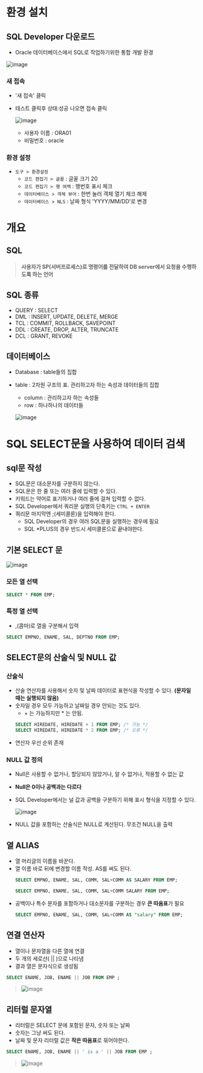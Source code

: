 # 환경 설치
## SQL Developer 다운로드
* Oracle 데이터베이스에서 SQL로 작업하기위한 통합 개발 환경  
  
![image](https://user-images.githubusercontent.com/79209568/114253251-720d4e80-99e4-11eb-876d-7814bd8febdc.png)

### 새 접속
* '새 접속' 클릭
* 테스트 클릭후 상태:성공 나오면 접속 클릭  
  
  ![image](https://user-images.githubusercontent.com/79209568/114253661-01673180-99e6-11eb-98fc-365310d9695a.png)
  * 사용자 이름 : ORA01
  * 비밀번호 : oracle

### 환경 설정
* `도구 > 환경설정`
  * `코드 편집기 > 글꼴` : 글꼴 크기 20
  * `코드 편집기 > 행 여백` : 행번호 표시 체크
  * `데이터베이스 > 객체 뷰어` : 한번 눌러 객체 열기 체크 해제
  * `데이터베이스 > NLS` : 날짜 형식 'YYYY/MM/DD'로 변경

# 개요
## SQL
> #### 사용자가 SP(서버프로세스)로 명령어를 전달하여 DB server에서 요청을 수행하도록 하는 언어
## SQL 종류
* QUERY : SELECT 
* DML   : INSERT, UPDATE, DELETE, MERGE 
* TCL   : COMMIT, ROLLBACK, SAVEPOINT 
* DDL   : CREATE, DROP, ALTER, TRUNCATE 
* DCL   : GRANT, REVOKE 
## 데이터베이스
* Database : table들의 집합
* table : 2차원 구조의 표. 관리하고자 하는 속성과 데이터들의 집합
  * column : 관리하고자 하는 속성들
  * row : 하나하나의 데이터들
  
  ![image](https://user-images.githubusercontent.com/79209568/114254731-0dee8880-99ec-11eb-9c8d-11c14ec66263.png)
  
  
# SQL SELECT문을 사용하여 데이터 검색
## sql문 작성
* SQL문은 대소문자를 구분하지 않는다.
* SQL문은 한 줄 또는 여러 줄에 입력할 수 있다.
* 키워드는 약어로 표기하거나 여러 줄에 걸쳐 입력할 수 없다.
* SQL Developer에서 쿼리문 실행의 단축키는 `CTRL + ENTER`
* 쿼리문 마지막엔 ;(세미콜론)을 입력해야 한다.
  * SQL Developer의 경우 여러 SQL문을 실행하는 경우에 필요
  * SQL \*PLUS의 경우 반드시 세미콜론으로 끝내야한다.

## 기본 SELECT 문
![image](https://user-images.githubusercontent.com/79209568/114254911-3d51c500-99ed-11eb-8e74-e10795912b8c.png)

### 모든 열 선택
```sql
SELECT * FROM EMP;
```
### 특정 열 선택
* ,(콤마)로 열을 구분해서 입력
```sql
SELECT EMPNO, ENAME, SAL, DEPTNO FROM EMP;
```

## SELECT문의 산술식 및 NULL 값
### 산술식
* 산술 연산자를 사용해서 숫자 및 날짜 데이터로 표현식을 작성할 수 있다. **(문자일 때는 실행되지 않음)**
* 숫자일 경우 모두 가능하고 날짜일 경우 안되는 것도 있다.
  * \+ 는 가능하지만 \* 는 안됨.
  ```SQL
  SELECT HIREDATE, HIREDATE + 1 FROM EMP; /* 가능 */
  SELECT HIREDATE, HIREDATE * 2 FROM EMP; /* 오류 */
  ```
* 연산자 우선 순위 존재

### NULL 값 정의
* Null은 사용할 수 없거나, 할당되지 않았거나, 알 수 없거나, 적용할 수 없는 값
* **Null은 0이나 공백과는 다르다**
* SQL Developer에서는 널 값과 공백을 구분하기 위해 표시 형식을 지정할 수 있다.
  
  ![image](https://user-images.githubusercontent.com/79209568/114255797-a38c1700-99f0-11eb-8026-3658460fd89f.png)
* NULL 값을 포함하는 산술식은 NULL로 계산된다. 무조건 NULL을 출력

## 열 ALIAS
* 열 머리글의 이름을 바꾼다.
* 열 이름 바로 뒤에 변경할 이름 작성. AS를 써도 된다.
  ```SQL
  SELECT EMPNO, ENAME, SAL, COMM, SAL+COMM AS SALARY FROM EMP;
  
  SELECT EMPNO, ENAME, SAL, COMM, SAL+COMM SALARY FROM EMP;
  ```
* 공백이나 특수 문자를 포함하거나 대소문자를 구분하는 경우 **큰 따옴표**가 필요
  ```SQL
  SELECT EMPNO, ENAME, SAL, COMM, SAL+COMM AS "salary" FROM EMP;
  ```
  
## 연결 연산자
* 열이나 문자열을 다른 열에 연결
* 두 개의 세로선( || )으로 나타냄
* 결과 열은 문자식으로 생성됨
```SQL
SELECT ENAME, JOB, ENAME || JOB FROM EMP ;
```
> ![image](https://user-images.githubusercontent.com/79209568/114256075-9a9c4500-99f2-11eb-9412-5f2317216007.png)


## 리터럴 문자열
* 리터럴은 SELECT 문에 포함된 문자, 숫자 또는 날짜
* 숫자는 그냥 써도 된다.
* 날짜 및 문자 리터럴 값은 **작은 따옴표**로 묶어야한다.
```SQL
SELECT ENAME, JOB, ENAME || ' is a ' || JOB FROM EMP ;
```
> ![image](https://user-images.githubusercontent.com/79209568/114256111-dc2cf000-99f2-11eb-820d-f671dd0e3a6b.png)
